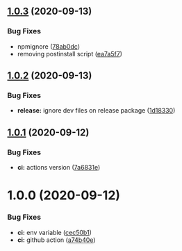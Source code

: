## [1.0.3](https://github.com/adrielcodeco/vscode-extensions-logging/compare/v1.0.2...v1.0.3) (2020-09-13)


### Bug Fixes

* npmignore ([78ab0dc](https://github.com/adrielcodeco/vscode-extensions-logging/commit/78ab0dc75edc3045034d4d9e8d07a4070d5fc1f3))
* removing postinstall script ([ea7a5f7](https://github.com/adrielcodeco/vscode-extensions-logging/commit/ea7a5f728f25f19ac1afa01ab9d542366d30a5db))

## [1.0.2](https://github.com/adrielcodeco/vscode-extensions-logging/compare/v1.0.1...v1.0.2) (2020-09-13)


### Bug Fixes

* **release:** ignore dev files on release package ([1d18330](https://github.com/adrielcodeco/vscode-extensions-logging/commit/1d18330db0388577fb5a0d34d4ec900300efd82b))

## [1.0.1](https://github.com/adrielcodeco/vscode-extensions-logging/compare/v1.0.0...v1.0.1) (2020-09-12)


### Bug Fixes

* **ci:** actions version ([7a6831e](https://github.com/adrielcodeco/vscode-extensions-logging/commit/7a6831ed06d6e57748b2c3c2e85d47235e62ce0c))

# 1.0.0 (2020-09-12)


### Bug Fixes

* **ci:** env variable ([cec50b1](https://github.com/adrielcodeco/vscode-extensions-logging/commit/cec50b11a893e301d3dc320952be0be182026c31))
* **ci:** github action ([a74b40e](https://github.com/adrielcodeco/vscode-extensions-logging/commit/a74b40e8aef5a6d79f6186873ceded03ec9af1f5))
